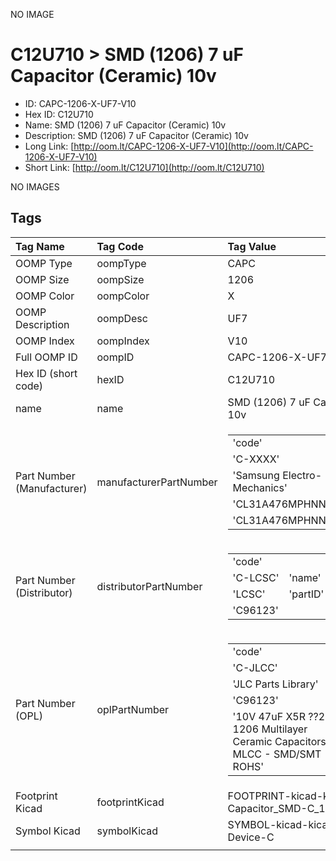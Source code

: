 


  
NO IMAGE  
# C12U710 > SMD (1206) 7 uF Capacitor (Ceramic) 10v

- ID: CAPC-1206-X-UF7-V10
- Hex ID: C12U710
- Name: SMD (1206) 7 uF Capacitor (Ceramic) 10v
- Description: SMD (1206) 7 uF Capacitor (Ceramic) 10v
- Long Link: [http://oom.lt/CAPC-1206-X-UF7-V10](http://oom.lt/CAPC-1206-X-UF7-V10)
- Short Link: [http://oom.lt/C12U710](http://oom.lt/C12U710)
  
NO IMAGES  
## Tags
  

|Tag Name|Tag Code|Tag Value|
| :--- | :--- | :--- |
|OOMP Type|oompType|CAPC|
|OOMP Size|oompSize|1206|
|OOMP Color|oompColor|X|
|OOMP Description|oompDesc|UF7|
|OOMP Index|oompIndex|V10|
|Full OOMP ID|oompID|CAPC-1206-X-UF7-V10|
|Hex ID (short code)|hexID|C12U710|
|name|name|SMD (1206) 7 uF Capacitor (Ceramic) 10v|
|Part Number (Manufacturer)|manufacturerPartNumber|<table><tr><td>'code'</td></tr><tr><td> 'C-XXXX'</td><td> 'name'</td></tr><tr><td> 'Samsung Electro-Mechanics'</td><td> 'partID'</td></tr><tr><td> 'CL31A476MPHNNNE'</td><td> 'partName'</td></tr><tr><td> 'CL31A476MPHNNNE'</td></tr></table>|
|Part Number (Distributor)|distributorPartNumber|<table><tr><td>'code'</td></tr><tr><td> 'C-LCSC'</td><td> 'name'</td></tr><tr><td> 'LCSC'</td><td> 'partID'</td></tr><tr><td> 'C96123'</td></tr></table>|
|Part Number (OPL)|oplPartNumber|<table><tr><td>'code'</td></tr><tr><td> 'C-JLCC'</td><td> 'name'</td></tr><tr><td> 'JLC Parts Library'</td><td> 'partID'</td></tr><tr><td> 'C96123'</td><td> 'partName'</td></tr><tr><td> '10V 47uF X5R ??20% 1206  Multilayer Ceramic Capacitors MLCC - SMD/SMT ROHS'</td></tr></table>|
|Footprint Kicad|footprintKicad|FOOTPRINT-kicad-kicad-footprints-Capacitor_SMD-C_1206_3216Metric|
|Symbol Kicad|symbolKicad|SYMBOL-kicad-kicad-symbols-Device-C|
||||
